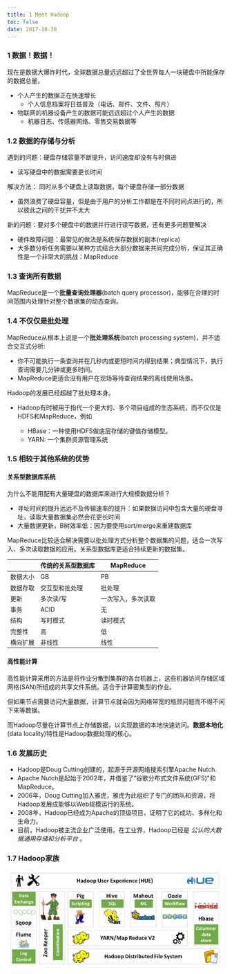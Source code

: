 ```yaml
---
title: 1 Meet Hadoop
toc: false
date: 2017-10-30
---
```


### 1 数据！数据！

现在是数据大爆炸时代，全球数据总量远远超过了全世界每人一块硬盘中所能保存的数据总量。

* 个人产生的数据正在快速增长
    * 个人信息档案将日益普及（电话、邮件、文件、照片）
* 物联网的机器设备产生的数据可能远远超过个人产生的数据 
    * 机器日志、传感器网络、零售交易数据等

### 1.2 数据的存储与分析

遇到的问题：硬盘存储容量不断提升，访问速度却没有与时俱进

* 读写硬盘中的数据需要更长时间

解决方法： 同时从多个硬盘上读取数据，每个硬盘存储一部分数据

* 虽然浪费了硬盘容量，但是由于用户的分析工作都是在不同时间点进行的，所以彼此之间的干扰并不太大

新的问题：要对多个硬盘中的数据并行进行读写数据，还有更多问题要解决

* 硬件故障问题：最常见的做法是系统保存数据的副本(replica)
* 大多数分析任务需要以某种方式结合大部分数据来共同完成分析，保证其正确性是一个非常大的挑战：MapReduce

### 1.3 查询所有数据

MapReduce是一个**批量查询处理器**(batch query processor)，能够在合理的时间范围内处理针对整个数据集的动态查询。

### 1.4 不仅仅是批处理

MapReduce从根本上说是一个**批处理系统**(batch processing system)，并不适合交互式分析:

* 你不可能执行一条查询并在几秒内或更短时间内得到结果；典型情况下，执行查询需要几分钟或更多时间。
* MapReduce更适合没有用户在现场等待查询结果的离线使用场景。

Hadoop的发展已经超越了批处理本身。

* Hadoop有时被用于指代一个更大的、多个项目组成的生态系统，而不仅仅是HDFS和MapReduce，例如

    * HBase：一种使用HDFS做底层存储的键值存储模型。 
    * YARN: 一个集群资源管理系统
    
### 1.5 相较于其他系统的优势

#### 关系型数据库系统

为什么不能用配有大量硬盘的数据库来进行大规模数据分析？

* 寻址时间的提升远远不及传输速率的提升：如果数据访问中包含大量的硬盘寻址，读取大量数据集必然会花更长时间
* 大量数据更新，B树效率低：因为要使用sort/merge来重建数据库

MapReduce比较适合解决需要以批处理方式分析整个数据集的问题，适合一次写入、多次读取数据的应用。关系型数据库更适合持续更新的数据集。



|   | 传统的关系型数据库 | MapReduce |
| --- | --- | --- |
| 数据大小 | GB | PB  |
| 数据存取 | 交互型和批处理 | 批处理  |
| 更新 | 多次读/写  | 一次写入，多次读取 |
| 事务 | ACID | 无  |
| 结构 | 写时模式 | 读时模式  |
| 完整性 | 高 | 低 |
| 横向扩展 | 非线性 | 线性 |

#### 高性能计算

高性能计算采用的方法是将作业分散到集群的各台机器上，这些机器访问存储区域网格(SAN)所组成的共享文件系统。适合于计算密集型的作业。

但如果节点需要访问大量数据，计算节点就会因为网络带宽的瓶颈问题而不得不闲下来等数据。

而Hadoop尽量在计算节点上存储数据，以实现数据的本地快速访问。**数据本地化**(data locality)特性是Hadoop数据处理的核心。


### 1.6 发展历史

* Hadoop是Doug Cutting创建的，起源于开源网络搜索引擎Apache Nutch.
* Apache Nutch是起始于2002年，并借鉴了“谷歌分布式文件系统(GFS)"和MapReduce。
* 2006年，Doug Cutting加入雅虎，雅虎为此组织了专门的团队和资源，将Hadoop发展成能够以Web规模运行的系统。 
* 2008年，Hadoop已经成为Apache的顶级项目，证明了它的成功、多样化和生命力。
* 目前，Hadoop被主流企业广泛使用。在工业界，Hadoop已经是 _*公认的大数据通用存储和分析平台*_ 。

### 1.7 Hadoop家族

![](figures/HadoopFamily.jpg)
